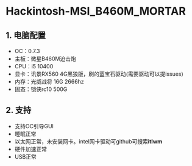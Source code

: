 # Hackintosh-MSI_B460M_MORTAR
## 1. 电脑配置
- OC：0.7.3
- 主板：微星B460M迫击炮
- CPU：i5 10400
- 显卡：讯景RX560 4G黑狼版，刷的蓝宝石驱动(需要驱动可以提issues)
- 内存：光威战将 16G 2666hz
- 固态：铠侠rc10 500G
## 2. 支持
- 支持OC引导GUI
- 睡眠正常
- 以太网正常，未安装网卡。intel网卡驱动可github可搜索**itlwm**
- 硬件加速正常
- USB正常
